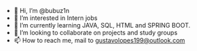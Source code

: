 - 👋 Hi, I’m @bubuz1n
- 👀 I’m interested in Intern jobs
- 🌱 I’m currently learning JAVA, SQL, HTML and SPRING BOOT.
- 💞️ I’m looking to collaborate on projects and study groups
- 📫 How to reach me, mail to gustavolopes199@outlook.com

<!---
bubuz1n/bubuz1n is a ✨ special ✨ repository because its `README.md` (this file) appears on your GitHub profile.
You can click the Preview link to take a look at your changes.
--->
